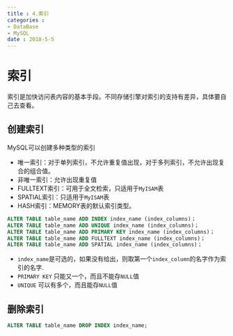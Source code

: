 ```yaml
---
title : 4.索引
categories : 
- DataBase
- MySQL
date : 2018-5-5
---
```


# 索引

索引是加快访问表内容的基本手段。不同存储引擎对索引的支持有差异，具体要自己去查看。

## 创建索引

MySQL可以创建多种类型的索引

- 唯一索引：对于单列索引，不允许重复值出现，对于多列索引，不允许出现复合的组合值。
- 非唯一索引：允许出现重复值
- FULLTEXT索引：可用于全文检索，只适用于`MyISAM`表
- SPATIAL索引：只适用于`MyISAM`表
- HASH索引：MEMORY表的默认索引类型。

```sql
ALTER TABLE table_name ADD INDEX index_name (index_columns)；
ALTER TABLE table_name ADD UNIQUE index_name (index_columns)；
ALTER TABLE table_name ADD PRIMARY KEY index_name (index_columns)；
ALTER TABLE table_name ADD FULLTEXT index_name (index_columns)；
ALTER TABLE table_name ADD SPATIAL index_name (index_columns)；
```

- `index_name`是可选的，如果没有给出，则取第一个`index_column`的名字作为索引的名字.
- `PRIMARY KEY` 只能又一个，而且不能存`NULL`值
- `UNIQUE` 可以有多个，而且能存`NULL`值

## 删除索引

```SQL
ALTER TABLE table_name DROP INDEX index_name;
```


